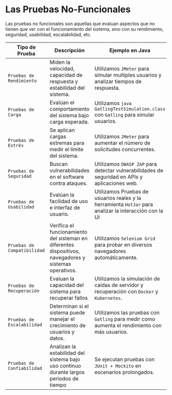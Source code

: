 # Las Pruebas No-Funcionales

Las pruebas no funcionales son aquellas que evaluan aspectos que no tienen que ver con el funcionamiento del sistema, sino con su rendimiento, seguridad, usabilidad, escalabilidad, etc.


| **Tipo de Prueba** | **Descripción** | **Ejemplo en Java** |
|---------------------|----------------------------------------|-----------------------------------|
| `Pruebas de Rendimiento` | Miden la velocidad, capacidad de respuesta y estabilidad del sistema. | Utilizamos `JMeter` para simular multiples usuarios y analizar tiempos de respuesta. | 
| `Pruebas de Carga` | Evalúan el comportamiento del sistema bajo carga esperada. | Utilizamos `java GatlingTestSimulation.class` con `Gatling` para simular usuarios. |
| `Pruebas de Estrés` | Se aplican cargas extremas para medir el límite del sistema. | Utilizamos `JMeter` para aumentar el número de solicitudes concurrentes. |
| `Pruebas de Seguridad` | Buscan vulnerabilidades en el software contra ataques. | Utilizamos `OWASP ZAP` para detectar vulnerabilidades de seguridad en APIs y aplicaciones web. |
| `Pruebas de Usabilidad` | Evalúan la facilidad de uso e interfaz de usuario. | Utilizamos Pruebas de usuarios reales y la herramienta `HotJar` para analizar la interacción con la UI |
| `Pruebas de Compatibilidad` | Verifica el funcionamiento del sisteman en diferentes dispositivos, navegadores y sistemas operativos. | Utilizamos `Selenium Grid` para probar en diversos navegadores automáticamente. |
| `Pruebas de Recuperación` | Evaluan la capacidad del sistema para recuperar fallos | Utilizamos la simulación de caídas de servidor y recuperación con `Docker` y `Kubernetes`. |
| `Pruebas de Escalabilidad` | Determinan si el sistema puede manejar el crecimiento de usuarios y datos. | Utilizamos las pruebas con `Gatling` para medir como aumenta el rendimiento con más usuarios. |
| `Pruebas de Confiabilidad` | Analizan la estabilidad del sistema bajo uso continuo durante largos periodos de tiempo | Se ejecutan pruebas con `JUnit + Mockito` en escenarios prolongados. |